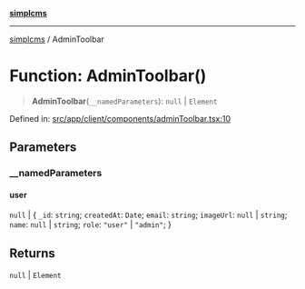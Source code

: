 [**simplcms**](../README.md)

***

[simplcms](../README.md) / AdminToolbar

# Function: AdminToolbar()

> **AdminToolbar**(`__namedParameters`): `null` \| `Element`

Defined in: [src/app/client/components/adminToolbar.tsx:10](https://github.com/joshkotrous/simplCMS/blob/d047d3f54c2e35ff1f967c5468fa7e1ea0e5eb8e/src/app/client/components/adminToolbar.tsx#L10)

## Parameters

### \_\_namedParameters

#### user

`null` \| \{ `_id`: `string`; `createdAt`: `Date`; `email`: `string`; `imageUrl`: `null` \| `string`; `name`: `null` \| `string`; `role`: `"user"` \| `"admin"`; \}

## Returns

`null` \| `Element`
